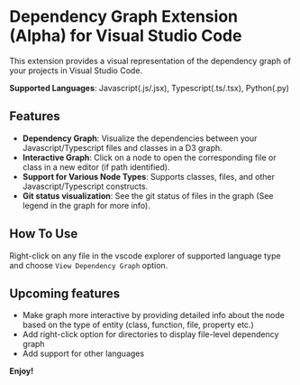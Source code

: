 # Dependency Graph Extension (Alpha) for Visual Studio Code

This extension provides a visual representation of the dependency graph of your projects in Visual Studio Code.

**Supported Languages**: Javascript(.js/.jsx), Typescript(.ts/.tsx), Python(.py)

## Features

* **Dependency Graph**: Visualize the dependencies between your Javascript/Typescript files and classes in a D3 graph.
* **Interactive Graph**: Click on a node to open the corresponding file or class in a new editor (if path identified).
* **Support for Various Node Types**: Supports classes, files, and other Javascript/Typescript constructs.
* **Git status visualization**: See the git status of files in the graph (See legend in the graph for more info).

## How To Use

Right-click on any file in the vscode explorer of supported language type and choose `View Dependency Graph` option.

## Upcoming features

- Make graph more interactive by providing detailed info about the node based on the type of entity (class, function, file, property etc.)
- Add right-click option for directories to display file-level dependency graph
- Add support for other languages

**Enjoy!**
